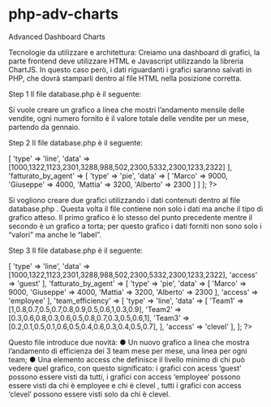 # php-adv-charts

Advanced Dashboard Charts

Tecnologie da utilizzare e architettura:
Creiamo una dashboard di grafici, la parte frontend deve utilizzare HTML e Javascript utilizzando la libreria ChartJS.
In questo caso però, i dati riguardanti i grafici saranno salvati in PHP, che dovrà stamparli dentro al file HTML nella posizione corretta.

Step 1
Il file database.php è il seguente:

<?php
  $data = [1000,1322,1123,2301,3288,988,502,2300,5332,2300,1233,2322];
?>

Si vuole creare un grafico a linea che mostri l’andamento mensile delle vendite, ogni numero fornito è il valore totale delle vendite per un mese, partendo da gennaio.

Step 2
Il file database.php è il seguente:

<?php
  $graphs = [
    'fatturato' => [
    'type' => 'line',
    'data' => [1000,1322,1123,2301,3288,988,502,2300,5332,2300,1233,2322]
  ],
    'fatturato_by_agent' => [
      'type' => 'pie',
      'data' => [
        'Marco' => 9000,
        'Giuseppe' => 4000,
        'Mattia' => 3200,
        'Alberto' => 2300
      ]
    ]
  ];
?>

Si vogliono creare due grafici utilizzando i dati contenuti dentro al file database.php . Questa volta il file contiene non solo i dati ma anche il tipo di grafico atteso.
Il primo grafico è lo stesso del punto precedente mentre il secondo è un grafico a torta; per questo grafico i dati forniti non sono solo i “valori” ma anche le “label”.

Step 3
Il file database.php è il seguente:

<?php
  $graphs = [
    'fatturato' => [
      'type' => 'line',
      'data' => [1000,1322,1123,2301,3288,988,502,2300,5332,2300,1233,2322],
      'access' => 'guest'
    ],
    'fatturato_by_agent' => [
      'type' => 'pie',
      'data' => [
        'Marco' => 9000,
        'Giuseppe' => 4000,
        'Mattia' => 3200,
        'Alberto' => 2300
      ],
      'access' => 'employee'
    ],
    'team_efficiency' => [
      'type' => 'line',
      'data' => [
        'Team1' => [1,0.8,0.7,0.5,0.7,0.8,0.9,0.5,0.6,1,0.3,0.9],
        'Team2' => [0.3,0.6,0.8,0.3,0.6,0.5,0.8,0.7,0.3,0.5,0.6,1],
        'Team3' => [0.2,0.1,0.5,0.1,0.6,0.5,0.4,0.6,0.3,0.4,0.5,0.7],
      ],
      'access' => 'clevel'
    ],
  ];
?>

Questo file introduce due novità:
● Un nuovo grafico a linea che mostra l’andamento di efficienza dei 3 team mese per mese, una linea per ogni team;
● Una elemento access che definisce il livello minimo di chi può vedere quel grafico, con questo significato: i grafici con acess ‘guest’ possono essere visti da tutti, i grafici con access ‘employee’ possono essere visti da chi è employee e chi è clevel , tutti i grafici con access ‘clevel’ possono essere visti solo da chi è clevel.

